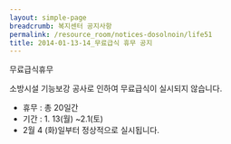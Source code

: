 ```yaml
--- 
layout: simple-page 
breadcrumb: 복지센터 공지사항 
permalink: /resource_room/notices-dosolnoin/life51
title: 2014-01-13-14_무료급식 휴무 공지
--- 
```





무료급식휴무
 
소방시설 기능보강 공사로 인하여 무료급식이 실시되지 않습니다.

* 휴무 : 총 20일간
* 기간 : 1. 13(월) ~2.1(토)
* 2월 4 (화)일부터 정상적으로 실시됩니다.